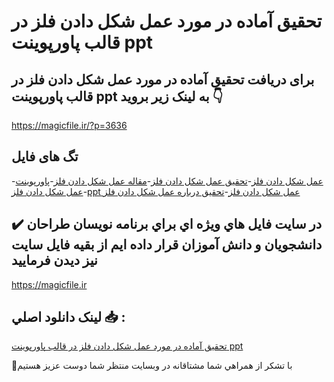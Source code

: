 # تحقیق آماده در مورد عمل شکل دادن فلز در قالب پاورپوینت ppt

## برای دریافت تحقیق آماده در مورد عمل شکل دادن فلز در قالب پاورپوینت ppt به لینک زیر بروید 👇

https://magicfile.ir/?p=3636

## تگ های فایل

-[عمل شکل دادن فلز](https://magicfile.ir/product/%d8%aa%d8%ad%d9%82%db%8c%d9%82-%d8%b9%d9%85%d9%84-%d8%b4%da%a9%d9%84-%d8%af%d8%a7%d8%af%d9%86-%d9%81%d9%84%d8%b2-%d8%af%d8%b1-%d9%be%d8%a7%d9%88%d8%b1%d9%be%d9%88%db%8c%d9%86%d8%aa/)-[تحقیق عمل شکل دادن فلز](https://magicfile.ir/product/%d8%aa%d8%ad%d9%82%db%8c%d9%82-%d8%b9%d9%85%d9%84-%d8%b4%da%a9%d9%84-%d8%af%d8%a7%d8%af%d9%86-%d9%81%d9%84%d8%b2-%d8%af%d8%b1-%d9%be%d8%a7%d9%88%d8%b1%d9%be%d9%88%db%8c%d9%86%d8%aa/)-[مقاله عمل شکل دادن فلز](https://magicfile.ir/product/%d8%aa%d8%ad%d9%82%db%8c%d9%82-%d8%b9%d9%85%d9%84-%d8%b4%da%a9%d9%84-%d8%af%d8%a7%d8%af%d9%86-%d9%81%d9%84%d8%b2-%d8%af%d8%b1-%d9%be%d8%a7%d9%88%d8%b1%d9%be%d9%88%db%8c%d9%86%d8%aa/)-[پاورپوینت عمل شکل دادن فلز](https://magicfile.ir/product/%d8%aa%d8%ad%d9%82%db%8c%d9%82-%d8%b9%d9%85%d9%84-%d8%b4%da%a9%d9%84-%d8%af%d8%a7%d8%af%d9%86-%d9%81%d9%84%d8%b2-%d8%af%d8%b1-%d9%be%d8%a7%d9%88%d8%b1%d9%be%d9%88%db%8c%d9%86%d8%aa/)-[ppt عمل شکل دادن فلز](https://magicfile.ir/product/%d8%aa%d8%ad%d9%82%db%8c%d9%82-%d8%b9%d9%85%d9%84-%d8%b4%da%a9%d9%84-%d8%af%d8%a7%d8%af%d9%86-%d9%81%d9%84%d8%b2-%d8%af%d8%b1-%d9%be%d8%a7%d9%88%d8%b1%d9%be%d9%88%db%8c%d9%86%d8%aa/)-[تحقیق درباره عمل شکل دادن فلز](https://magicfile.ir/product/%d8%aa%d8%ad%d9%82%db%8c%d9%82-%d8%b9%d9%85%d9%84-%d8%b4%da%a9%d9%84-%d8%af%d8%a7%d8%af%d9%86-%d9%81%d9%84%d8%b2-%d8%af%d8%b1-%d9%be%d8%a7%d9%88%d8%b1%d9%be%d9%88%db%8c%d9%86%d8%aa/)

## ✔️ در سايت فايل هاي ويژه اي براي برنامه نويسان طراحان دانشجويان و دانش آموزان قرار داده ايم از بقيه فايل سايت نيز ديدن فرماييد

https://magicfile.ir


## لينک دانلود اصلي 📥 :

[تحقیق آماده در مورد عمل شکل دادن فلز در قالب پاورپوینت ppt](https://magicfile.ir/product/%d8%aa%d8%ad%d9%82%db%8c%d9%82-%d8%b9%d9%85%d9%84-%d8%b4%da%a9%d9%84-%d8%af%d8%a7%d8%af%d9%86-%d9%81%d9%84%d8%b2-%d8%af%d8%b1-%d9%be%d8%a7%d9%88%d8%b1%d9%be%d9%88%db%8c%d9%86%d8%aa/) 


🙏با تشکر از همراهي شما مشتاقانه در وبسایت منتظر شما دوست عزیز هستیم

